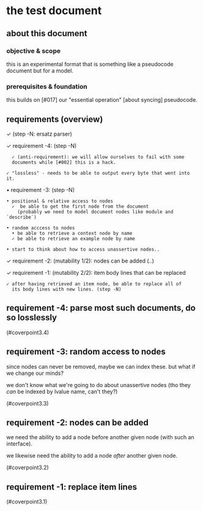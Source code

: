 # the test document

## about this document

### objective & scope

this is an experimental format that is something like a pseudocode
document but for a model.



### prerequisites & foundation

this builds on [#017] our "essential operation" [about syncing] pseudocode.




## requirements (overview)

  ✓ (step -N: ersatz parser)

  ✓ requirement -4: (step -N)

 	  ✓ (anti-requirement): we will allow ourselves to fail with some
      documents while [#002] this is a hack.

    ✓ "lossless" - needs to be able to output every byte that went into it.

  • requirement -3: (step -N)

    • positional & relative access to nodes
      ✓  be able to get the first node from the document
        (probably we need to model document nodes like module and `describe`)

    • random acccess to nodes
      • be able to retrieve a context node by name
      ✓ be able to retrieve an example node by name

    • start to think about how to access unassertive nodes..

  ✓ requirement -2: (mutability 1/2): nodes can be added (..)

  ✓ requirement -1: (mutability 2/2): item body lines that can be replaced

    ✓ after having retrieved an item node, be able to replace all of
      its body lines with new lines. (step -N)




## requirement -4: parse most such documents, do so losslessly

(#coverpoint3.4)




## requirement -3: random access to nodes

since nodes can never be removed, maybe we can index these. but what if
we change our minds?

we don't know what we're going to do about unassertive nodes (tho they
*can* be indexed by lvalue name, can't they?)

(#coverpoint3.3)




## requirement -2: nodes can be added

we need the ability to add a node before another given node (with such
an interface).

we likewise need the ability to add a node *after* another given node.

(#coverpoint3.2)




## requirement -1: replace item lines

(#coverpoint3.1)
